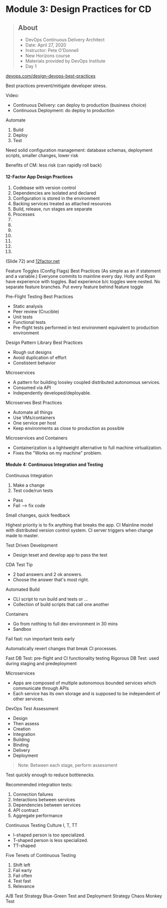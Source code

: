# Module 3: Design Practices for CD

> ## About
> * DevOps Continuous Delivery Architect
> * Date: April 27, 2020
> * Instructor: Pete O'Donnell
> * New Horizons course
> * Materials provided by DevOps Institute
> * Day 1

[devops.com/design-devops-best-practices](devops.com/design-devops-best-practices)

Best practices prevent/mitigate developer stress.

Video:

* Continuous Delivery: can deploy to production (business choice)
* Continuous Deployment: do deploy to production

Automate
1. Build
2. Deploy
3. Test

Need solid configuration management: database schemas, deployment scripts, smaller changes, lower risk

Benefits of CM: less risk (can rapidly roll back)

#### 12-Factor App Design Practices
1. Codebase with version control
2. Dependencies are isolated and declared
3. Configuration is stored in the environment
4. Backing services treated as attached resources
5. Build, release, run stages are separate
5. Processes
6.
7.
8.
9.
10.
11.
12.

(Slide 72) and [12factor.net](12factor.net)

Feature Toggles (Config Flags) Best Practices (As simple as an if statement and a variable.)
Everyone commits to mainline every day.
Holly and Ryan have experience with toggles. Bad experience b/c toggles were nested.
No separate feature branches.
Put every feature behind feature toggle

Pre-Flight Testing Best Practices
- Static analysis
- Peer review (Crucible)
- Unit tests
- Functional tests
- Pre-flight tests performed in test environment equivalent to production environment

Design Pattern Library Best Practices
- Rough out designs
- Avoid duplication of effort
- Constistent behavior

Microservices
- A pattern for building loosley coupled distributed autonomous services.
- Consumed via API
- Independently developed/deployable.

Microserves Best Practices
- Automate all things
- Use VMs/containers
- One service per host
- Keep environments as close to production as possible

Microservices and Containers
- Containerization is a lightweight alternative to full machine virtualization.
- Fixes the "Works on my machine" problem.

#### Module 4: Continuous Integration and Testing

Continuous Integration
1. Make a change
1. Test code/run tests
  - Pass
  - Fail --> fix code

 Small changes, quick feedback

 Highest priority is to fix anything that breaks the app.
 CI Mainline model with distributed version control system.
 CI server triggers when change made to master.

 Test Driven Development
 - Design teset and develop app to pass the test

 CDA Test Tip
 - 2 bad answers and 2 ok answers.
 - Choose the answer that's most right.

Automated Build
- CLI script to run build and tests or ...
- Collection of build scripts that call one another

Containers
- Go from nothing to full dev environment in 30 mins
- Sandbox

Fail fast: run important tests early

Automatically revert changes that break CI processes.

Fast DB Test: pre-flight and CI functionality testing
Rigorous DB Test: used during staging and predeployment

Microservices
- Apps are composed of multiple autonomous bounded services which communicate through APIs
- Each service has its own storage and is supposed to be independent of other services.

DevOps Test Assessment
- Design
- Then assess
- Creation
- Integration
- Building  
- Binding
- Delivery
- Deployment

> Note: Between each stage, perform assessment

Test quickly enough to reduce bottlenecks.

Recommended integration tests:
1. Connection failures
1. Interactions between services
1. Dependencies between services
1. API contract
1. Aggregate performance

Continuous Testing Culture
I, T, TT
- I-shaped person is too specialized.
- T-shaped person is less specialized.
- TT-shaped

Five Tenets of Continuous Testing
1. Shift left
1. Fail early
1. Fail often
1. Test fast
1. Relevance

A/B Test Strategy
Blue-Green Test and Deployment Strategy
Chaos Monkey Test
